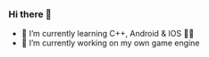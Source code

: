 ### Hi there 👋

- 🌱 I’m currently learning C++, Android & IOS 📱📱
- 🔭 I’m currently working on my own game engine

<!--
**Thommass/Thommass** is a ✨ _special_ ✨ repository because its `README.md` (this file) appears on your GitHub profile.

Here are some ideas to get you started:

- 🔭 I’m currently working on ...
- 👯 I’m looking to collaborate on ...
- 🤔 I’m looking for help with ...
- 💬 Ask me about ...
- 📫 How to reach me: ...
- 😄 Pronouns: ...
- ⚡ Fun fact: ...
-->
